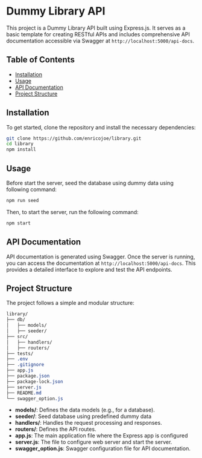 # Dummy Library API

This project is a Dummy Library API built using Express.js. It serves as a basic template for creating RESTful APIs and includes comprehensive API documentation accessible via Swagger at `http://localhost:5000/api-docs`.

## Table of Contents

- [Installation](#installation)
- [Usage](#usage)
- [API Documentation](#api-documentation)
- [Project Structure](#project-structure)

## Installation

To get started, clone the repository and install the necessary dependencies:

```bash
git clone https://github.com/enricojoe/library.git
cd library
npm install
```

## Usage

Before start the server, seed the database using dummy data using following command:

```bash
npm run seed
```

Then, to start the server, run the following command:

```bash
npm start
```

## API Documentation

API documentation is generated using Swagger. Once the server is running, you can access the documentation at `http://localhost:5000/api-docs`. This provides a detailed interface to explore and test the API endpoints.

## Project Structure

The project follows a simple and modular structure:

```css
library/
├── db/
│   ├── models/
│   ├── seeder/
├── src/
│   ├── handlers/
│   ├── routers/
├── tests/
├── .env
├── .gitignore
├── app.js
├── package.json
├── package-lock.json
├── server.js
├── README.md
└── swagger_option.js
```


- **models/**: Defines the data models (e.g., for a database).
- **seeder/**: Seed database using predefined dummy data
- **handlers/**: Handles the request processing and responses.
- **routers/**: Defines the API routes.
- **app.js**: The main application file where the Express app is configured
- **server.js**:  The file to configure web server and start the server.
- **swagger_option.js**: Swagger configuration file for API documentation.
